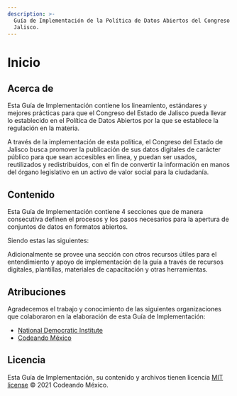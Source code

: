 ```yaml
---
description: >-
  Guía de Implementación de la Política de Datos Abiertos del Congreso de
  Jalisco.
---
```


# Inicio

## Acerca de

Esta Guía de Implementación contiene los lineamiento, estándares y mejores prácticas para que el Congreso del Estado de Jalisco pueda llevar lo establecido en el Política de Datos Abiertos por la que se establece la regulación en la materia.

A través de la implementación de esta política, el Congreso del Estado de Jalisco busca promover la publicación de sus datos digitales de carácter público para que sean accesibles en línea, y puedan ser usados, reutilizados y redistribuidos, con el fin de convertir la información en manos del órgano legislativo en un activo de valor social para la ciudadanía.

## Contenido

Esta Guía de Implementación contiene 4 secciones que de manera consecutiva definen el procesos y los pasos necesarios para la apertura de conjuntos de datos en formatos abiertos.

Siendo estas las siguientes:

Adicionalmente se provee una sección con otros recursos útiles para el entendimiento y apoyo de implementación de la guía a través de recursos digitales, plantillas, materiales de capacitación y otras herramientas.

## Atribuciones

Agradecemos el trabajo y conocimiento de las siguientes organizaciones que colaboraron en la elaboración de esta Guía de Implementación:

* [National Democratic Institute](https://www.ndi.org/)
* [Codeando México](http://www.codeandomexico.org/)

## Licencia

Esta Guía de Implementación, su contenido y archivos tienen licencia [MIT license](https://github.com/futurelabmx/community/blob/master/LICENSE) © 2021 Codeando México.


